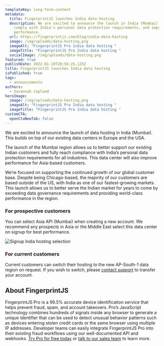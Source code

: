 ```yaml
---
templateKey: long-form-content
metadata:
  title: FingerprintJS launches India data hosting
  description: We are excited to announce the launch in India (Mumbai) in order to
    comply with India's personal data protection requirements, and improve
    performance.
  url: https://fingerprintjs.com/blog/india-data-hosting
  image: /img/uploads/data-hosting.png
  imageAlt: "FingerprintJS Pro India data hosting "
  imageTitle: "FingerprintJS Pro India data hosting "
  socialImage: /img/uploads/data-hosting.png
featured: true
publishDate: 2022-01-19T20:56:25.125Z
title: FingerprintJS launches India data hosting
isPublished: true
tags:
  - announcements
authors:
  - Savannah Copland
heroImage:
  image: /img/uploads/data-hosting.png
  imageAlt: "FingerprintJS Pro India data hosting "
  imageTitle: "FingerprintJS Pro India data hosting "
customCTA:
  openCtaNewTab: false
---
```

We are excited to announce the launch of data hosting in India (Mumbai). This builds on top of our existing data centers in Europe and the USA.

The launch of the Mumbai region allows us to better support our existing Indian customers and fully reach compliance with India’s personal data protection requirements for all industries. This data center will also improve performance for Asia-based customers.

We’re focused on supporting the continued growth of our global customer base. Despite being Chicago-based, the majority of our customers are based outside of the US, with India as one of our fastest-growing markets. This launch allows us to better serve the Indian market for years to come by exceeding data governance requirements and providing world-class performance in the region.

### For prospective customers

You can select Asia API (Mumbai) when creating a new account. We recommend any prospects in Asia or the Middle East select this data center on signup for best performance.

![Signup India hosting selection](/img/uploads/india-region-selector.png "Signup India hosting selection")

### For current customers

Current customers can switch their hosting to the new AP-South-1 data region on request. If you wish to switch, please [contact support](mailto:support@fingerprintjs.com) to transfer your account.

## About FingerprintJS

FingerprintJS Pro is a 99.5% accurate device identification service that helps prevent fraud, spam, and account takeovers. Pro’s JavaScript technology combines hundreds of signals inside any browser to generate a unique identifier that can be used to detect unusual behavior patterns such as devices entering stolen credit cards or the same browser using multiple IP addresses. Developer teams can easily integrate FingerprintJS Pro into their existing fraud workflows using our well-documented API and webhooks. [Try Pro for free today](https://dashboard.fingerprintjs.com/signup) or [talk to our sales team](https://fingerprintjs.com/contact-sales/) to learn more.